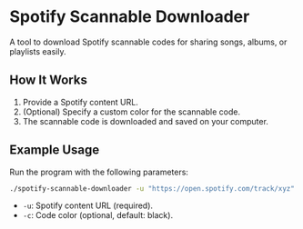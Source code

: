 # Spotify Scannable Downloader

A tool to download Spotify scannable codes for sharing songs, albums, or playlists easily.

## How It Works

1. Provide a Spotify content URL.
2. (Optional) Specify a custom color for the scannable code.
3. The scannable code is downloaded and saved on your computer.

## Example Usage

Run the program with the following parameters:

```bash
./spotify-scannable-downloader -u "https://open.spotify.com/track/xyz" -c "blue"
```
- `-u`: Spotify content URL (required).
- `-c`: Code color (optional, default: black).
